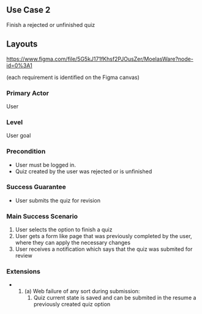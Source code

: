 ## Use Case 2

Finish a rejected or unfinished quiz

## Layouts

https://www.figma.com/file/5G5kJ171fKhsf2PJOusZer/MoelasWare?node-id=0%3A1

(each requirement is identified on the Figma canvas)

### Primary Actor

User

### Level

User goal

### Precondition 

* User must be logged in.
* Quiz created by the user was rejected or is unfinished

### Success Guarantee

* User submits the quiz for revision

### Main Success Scenario

1. User selects the option to finish a quiz
2. User gets a form like page that was previously completed by the user, where they can apply the necessary changes
3. User receives a notification which says that the quiz was submited for review


### Extensions

* 1. (a) Web failure of any sort during submission:
		1. Quiz current state is saved and can be submited in the resume a previously created quiz option
